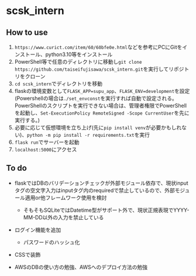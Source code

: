 # scsk_intern
## How to use
1. `https://www.curict.com/item/60/60bfe0e.html`などを参考にPCにGitをインストール、python3.10等をインストール
2. PowerShell等で任意のディレクトリに移動し`git clone https://github.com/taiseifujisawa/scsk_intern.git`を実行してリポジトリをクローン
3. `cd scsk_intern`でディレクトリを移動
4. flaskの環境変数として`FLASK_APP=supu_app`、`FLASK_ENV=development`を設定(Powershellの場合は`./set_envconst`を実行すれば自動で設定される。PowerShellのスクリプトを実行できない場合は、管理者権限でPowerShellを起動し、`Set-ExecutionPolicy RemoteSigned -Scope CurrentUser`を先に実行する。)
5. 必要に応じて仮想環境を立ち上げ(先に`pip install venv`が必要かもしれない)、`python -m pip install -r requirements.txt`を実行
6. `flask run`でサーバーを起動
7. `localhost:5000`にアクセス

## To do
- flaskではDBのバリデーションチェックが外部モジュール依存で、現状inputタグの空文字入力はinputタグ内のrequiredで禁止しているので、外部モジュール適用or他フレームワーク使用を検討
  - そもそもSQLiteではDatetime型がサポート外で、現状正規表現でYYYY-MM-DD以外の入力を禁止している
- ログイン機能を追加
  - パスワードのハッシュ化
- CSSで装飾

- AWSのDBの使い方の勉強、AWSへのデプロイ方法の勉強
